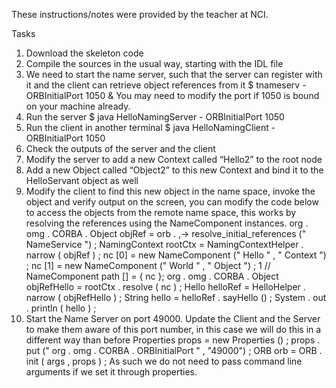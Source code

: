 These instructions/notes were provided by the teacher at NCI.

Tasks
1. Download the skeleton code
2. Compile the sources in the usual way, starting with the IDL file
3. We need to start the name server, such that the server can register with it and the
client can retrieve object references from it
$ tnameserv - ORBInitialPort 1050 &
You may need to modify the port if 1050 is bound on your machine already.
4. Run the server
$ java HelloNamingServer - ORBInitialPort 1050
5. Run the client in another terminal
$ java HelloNamingClient - ORBInitialPort 1050
6. Check the outputs of the server and the client
7. Modify the server to add a new Context called “Hello2” to the root node
8. Add a new Object called “Object2” to this new Context and bind it to the HelloServant
object as well
9. Modify the client to find this new object in the name space, invoke the object and verify
output on the screen, you can modify the code below to access the objects from the
remote name space, this works by resolving the references using the NameComponent
instances.
org . omg . CORBA . Object objRef = orb .
,→ resolve_initial_references (" NameService ") ;
NamingContext rootCtx = NamingContextHelper . narrow ( objRef ) ;
nc [0] = new NameComponent (" Hello " , " Context ") ;
nc [1] = new NameComponent (" World " , " Object ") ;
1
// NameComponent path [] = { nc };
org . omg . CORBA . Object objRefHello = rootCtx . resolve ( nc ) ;
Hello helloRef = HelloHelper . narrow ( objRefHello ) ;
String hello = helloRef . sayHello () ;
System . out . println ( hello ) ;
10. Start the Name Server on port 49000. Update the Client and the Server to make them
aware of this port number, in this case we will do this in a different way than before
Properties props = new Properties () ;
props . put (" org . omg . CORBA . ORBInitialPort " , "49000") ;
ORB orb = ORB . init ( args , props ) ;
As such we do not need to pass command line arguments if we set it through properties.
